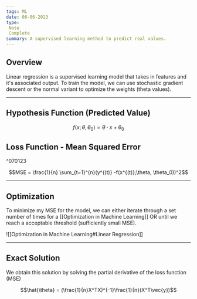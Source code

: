 ```yaml
---
tags: ML
date: 06-06-2023
type: 
 Note
 Complete
summary: A supervised learning method to predict real values.
---
```


## Overview

Linear regression is a supervised learning model that takes in features and it's associated output. To train the model, we can use stochastic gradient descent or the normal variant to optimize the weights (theta values).

---

## Hypothesis Function (Predicted Value)

$$f(x;\theta, \theta_0) = \theta\cdot x + \theta_0$$

## Loss Function - Mean Squared Error

^070123

$$MSE = \frac{1}{n} \sum_{t=1}^{n}(y^{(t)} -f(x^{(t)};\theta, \theta_0))^2$$

---

## Optimization

To minimize my MSE for the model, we can either iterate through a set number of times for a [[Optimization in Machine Learning]] OR until we reach a acceptable threshold (sufficiently small MSE).

![[Optimization in Machine Learning#Linear Regression]]

---

## Exact Solution

We obtain this solution by solving the partial derivative of the loss function (MSE)

$$\hat{\theta} = (\frac{1}{n}X^TX)^{-1}\frac{1}{n}(X^T\vec{y})$$